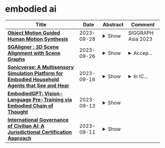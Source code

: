 # embodied ai

| **Title** | **Date** | **Abstract** | **Comment** |
| --- | --- | --- | --- |
| **[Object Motion Guided Human Motion Synthesis](http://arxiv.org/abs/2309.16237v1)** | 2023-09-28 | <details><summary>Show</summary><p>Modeling human behaviors in contextual environments has a wide range of applications in character animation, embodied AI, VR/AR, and robotics. In real-world scenarios, humans frequently interact with the environment and manipulate various objects to complete daily tasks. In this work, we study the problem of full-body human motion synthesis for the manipulation of large-sized objects. We propose Object MOtion guided human MOtion synthesis (OMOMO), a conditional diffusion framework that can generate full-body manipulation behaviors from only the object motion. Since naively applying diffusion models fails to precisely enforce contact constraints between the hands and the object, OMOMO learns two separate denoising processes to first predict hand positions from object motion and subsequently synthesize full-body poses based on the predicted hand positions. By employing the hand positions as an intermediate representation between the two denoising processes, we can explicitly enforce contact constraints, resulting in more physically plausible manipulation motions. With the learned model, we develop a novel system that captures full-body human manipulation motions by simply attaching a smartphone to the object being manipulated. Through extensive experiments, we demonstrate the effectiveness of our proposed pipeline and its ability to generalize to unseen objects. Additionally, as high-quality human-object interaction datasets are scarce, we collect a large-scale dataset consisting of 3D object geometry, object motion, and human motion. Our dataset contains human-object interaction motion for 15 objects, with a total duration of approximately 10 hours.</p></details> | SIGGRAPH Asia 2023 |
| **[SGAligner : 3D Scene Alignment with Scene Graphs](http://arxiv.org/abs/2304.14880v2)** | 2023-09-26 | <details><summary>Show</summary><p>Building 3D scene graphs has recently emerged as a topic in scene representation for several embodied AI applications to represent the world in a structured and rich manner. With their increased use in solving downstream tasks (eg, navigation and room rearrangement), can we leverage and recycle them for creating 3D maps of environments, a pivotal step in agent operation? We focus on the fundamental problem of aligning pairs of 3D scene graphs whose overlap can range from zero to partial and can contain arbitrary changes. We propose SGAligner, the first method for aligning pairs of 3D scene graphs that is robust to in-the-wild scenarios (ie, unknown overlap -- if any -- and changes in the environment). We get inspired by multi-modality knowledge graphs and use contrastive learning to learn a joint, multi-modal embedding space. We evaluate on the 3RScan dataset and further showcase that our method can be used for estimating the transformation between pairs of 3D scenes. Since benchmarks for these tasks are missing, we create them on this dataset. The code, benchmark, and trained models are available on the project website.</p></details> | <details><summary>Accep...</summary><p>Accepted at ICCV 2023</p></details> |
| **[Sonicverse: A Multisensory Simulation Platform for Embodied Household Agents that See and Hear](http://arxiv.org/abs/2306.00923v2)** | 2023-09-16 | <details><summary>Show</summary><p>Developing embodied agents in simulation has been a key research topic in recent years. Exciting new tasks, algorithms, and benchmarks have been developed in various simulators. However, most of them assume deaf agents in silent environments, while we humans perceive the world with multiple senses. We introduce Sonicverse, a multisensory simulation platform with integrated audio-visual simulation for training household agents that can both see and hear. Sonicverse models realistic continuous audio rendering in 3D environments in real-time. Together with a new audio-visual VR interface that allows humans to interact with agents with audio, Sonicverse enables a series of embodied AI tasks that need audio-visual perception. For semantic audio-visual navigation in particular, we also propose a new multi-task learning model that achieves state-of-the-art performance. In addition, we demonstrate Sonicverse's realism via sim-to-real transfer, which has not been achieved by other simulators: an agent trained in Sonicverse can successfully perform audio-visual navigation in real-world environments. Sonicverse is available at: https://github.com/StanfordVL/Sonicverse.</p></details> | <details><summary>In IC...</summary><p>In ICRA 2023. Project page: https://ai.stanford.edu/~rhgao/sonicverse/. Code: https://github.com/StanfordVL/sonicverse. Gao and Li contributed equally to this work and are in alphabetical order</p></details> |
| **[EmbodiedGPT: Vision-Language Pre-Training via Embodied Chain of Thought](http://arxiv.org/abs/2305.15021v2)** | 2023-09-13 | <details><summary>Show</summary><p>Embodied AI is a crucial frontier in robotics, capable of planning and executing action sequences for robots to accomplish long-horizon tasks in physical environments. In this work, we introduce EmbodiedGPT, an end-to-end multi-modal foundation model for embodied AI, empowering embodied agents with multi-modal understanding and execution capabilities. To achieve this, we have made the following efforts: (i) We craft a large-scale embodied planning dataset, termed EgoCOT. The dataset consists of carefully selected videos from the Ego4D dataset, along with corresponding high-quality language instructions. Specifically, we generate a sequence of sub-goals with the "Chain of Thoughts" mode for effective embodied planning. (ii) We introduce an efficient training approach to EmbodiedGPT for high-quality plan generation, by adapting a 7B large language model (LLM) to the EgoCOT dataset via prefix tuning. (iii) We introduce a paradigm for extracting task-related features from LLM-generated planning queries to form a closed loop between high-level planning and low-level control. Extensive experiments show the effectiveness of EmbodiedGPT on embodied tasks, including embodied planning, embodied control, visual captioning, and visual question answering. Notably, EmbodiedGPT significantly enhances the success rate of the embodied control task by extracting more effective features. It has achieved a remarkable 1.6 times increase in success rate on the Franka Kitchen benchmark and a 1.3 times increase on the Meta-World benchmark, compared to the BLIP-2 baseline fine-tuned with the Ego4D dataset.</p></details> |  |
| **[International Governance of Civilian AI: A Jurisdictional Certification Approach](http://arxiv.org/abs/2308.15514v2)** | 2023-09-11 | <details><summary>Show</summary><p>This report describes trade-offs in the design of international governance arrangements for civilian artificial intelligence (AI) and presents one approach in detail. This approach represents the extension of a standards, licensing, and liability regime to the global level. We propose that states establish an International AI Organization (IAIO) to certify state jurisdictions (not firms or AI projects) for compliance with international oversight standards. States can give force to these international standards by adopting regulations prohibiting the import of goods whose supply chains embody AI from non-IAIO-certified jurisdictions. This borrows attributes from models of existing international organizations, such as the International Civilian Aviation Organization (ICAO), the International Maritime Organization (IMO), and the Financial Action Task Force (FATF). States can also adopt multilateral controls on the export of AI product inputs, such as specialized hardware, to non-certified jurisdictions. Indeed, both the import and export standards could be required for certification. As international actors reach consensus on risks of and minimum standards for advanced AI, a jurisdictional certification regime could mitigate a broad range of potential harms, including threats to public safety.</p></details> |  |